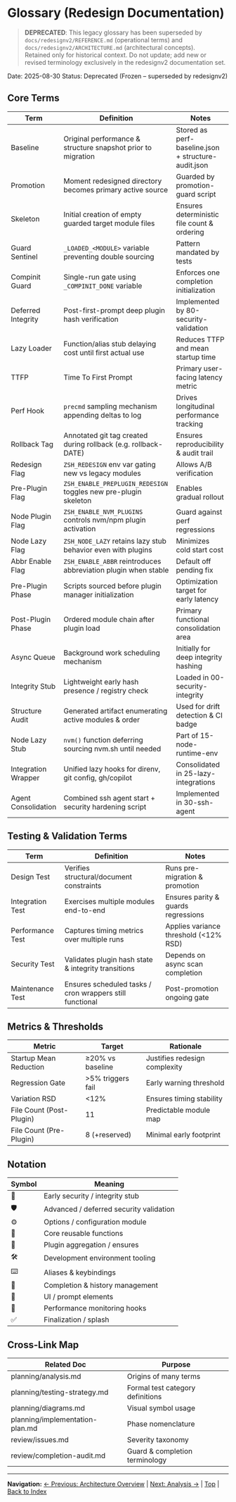 # Glossary (Redesign Documentation)
> **DEPRECATED**: This legacy glossary has been superseded by `docs/redesignv2/REFERENCE.md` (operational terms) and `docs/redesignv2/ARCHITECTURE.md` (architectural concepts).  
> Retained only for historical context. Do not update; add new or revised terminology exclusively in the redesignv2 documentation set.

Date: 2025-08-30
Status: Deprecated (Frozen – superseded by redesignv2)

## Core Terms
| Term | Definition | Notes |
|------|------------|-------|
| Baseline | Original performance & structure snapshot prior to migration | Stored as perf-baseline.json + structure-audit.json |
| Promotion | Moment redesigned directory becomes primary active source | Guarded by promotion-guard script |
| Skeleton | Initial creation of empty guarded target module files | Ensures deterministic file count & ordering |
| Guard Sentinel | `_LOADED_<MODULE>` variable preventing double sourcing | Pattern mandated by tests |
| Compinit Guard | Single-run gate using `_COMPINIT_DONE` variable | Enforces one completion initialization |
| Deferred Integrity | Post-first-prompt deep plugin hash verification | Implemented by 80-security-validation |
| Lazy Loader | Function/alias stub delaying cost until first actual use | Reduces TTFP and mean startup time |
| TTFP | Time To First Prompt | Primary user-facing latency metric |
| Perf Hook | `precmd` sampling mechanism appending deltas to log | Drives longitudinal performance tracking |
| Rollback Tag | Annotated git tag created during rollback (e.g. rollback-DATE) | Ensures reproducibility & audit trail |
| Redesign Flag | `ZSH_REDESIGN` env var gating new vs legacy modules | Allows A/B verification |
| Pre-Plugin Flag | `ZSH_ENABLE_PREPLUGIN_REDESIGN` toggles new pre-plugin skeleton | Enables gradual rollout |
| Node Plugin Flag | `ZSH_ENABLE_NVM_PLUGINS` controls nvm/npm plugin activation | Guard against perf regressions |
| Node Lazy Flag | `ZSH_NODE_LAZY` retains lazy stub behavior even with plugins | Minimizes cold start cost |
| Abbr Enable Flag | `ZSH_ENABLE_ABBR` reintroduces abbreviation plugin when stable | Default off pending fix |
| Pre-Plugin Phase | Scripts sourced before plugin manager initialization | Optimization target for early latency |
| Post-Plugin Phase | Ordered module chain after plugin load | Primary functional consolidation area |
| Async Queue | Background work scheduling mechanism | Initially for deep integrity hashing |
| Integrity Stub | Lightweight early hash presence / registry check | Loaded in 00-security-integrity |
| Structure Audit | Generated artifact enumerating active modules & order | Used for drift detection & CI badge |
| Node Lazy Stub | `nvm()` function deferring sourcing nvm.sh until needed | Part of 15-node-runtime-env |
| Integration Wrapper | Unified lazy hooks for direnv, git config, gh/copilot | Consolidated in 25-lazy-integrations |
| Agent Consolidation | Combined ssh agent start + security hardening script | Implemented in 30-ssh-agent |

## Testing & Validation Terms
| Term | Definition | Notes |
|------|------------|-------|
| Design Test | Verifies structural/document constraints | Runs pre-migration & promotion |
| Integration Test | Exercises multiple modules end-to-end | Ensures parity & guards regressions |
| Performance Test | Captures timing metrics over multiple runs | Applies variance threshold (<12% RSD) |
| Security Test | Validates plugin hash state & integrity transitions | Depends on async scan completion |
| Maintenance Test | Ensures scheduled tasks / cron wrappers still functional | Post-promotion ongoing gate |

## Metrics & Thresholds
| Metric | Target | Rationale |
|--------|--------|-----------|
| Startup Mean Reduction | ≥20% vs baseline | Justifies redesign complexity |
| Regression Gate | >5% triggers fail | Early warning threshold |
| Variation RSD | <12% | Ensures timing stability |
| File Count (Post-Plugin) | 11 | Predictable module map |
| File Count (Pre-Plugin) | 8 (+reserved) | Minimal early footprint |

## Notation
| Symbol | Meaning |
|--------|---------|
| 🔐 | Early security / integrity stub |
| 🛡️ | Advanced / deferred security validation |
| ⚙️ | Options / configuration module |
| 🧰 | Core reusable functions |
| 🧩 | Plugin aggregation / ensures |
| 🛠️ | Development environment tooling |
| ⌨️ | Aliases & keybindings |
| 📘 | Completion & history management |
| 🎨 | UI / prompt elements |
| 🧪 | Performance monitoring hooks |
| ✅ | Finalization / splash |

## Cross-Link Map
| Related Doc | Purpose |
|-------------|--------|
| planning/analysis.md | Origins of many terms |
| planning/testing-strategy.md | Formal test category definitions |
| planning/diagrams.md | Visual symbol usage |
| planning/implementation-plan.md | Phase nomenclature |
| review/issues.md | Severity taxonomy |
| review/completion-audit.md | Guard & completion terminology |

---
**Navigation:** [← Previous: Architecture Overview](architecture-overview.md) | [Next: Analysis →](planning/analysis.md) | [Top](#) | [Back to Index](README.md)
